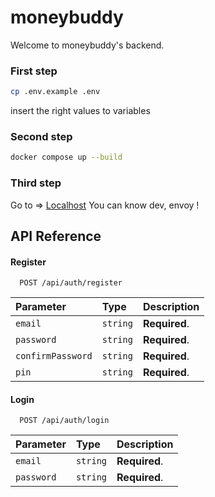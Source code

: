 # moneybuddy

Welcome to moneybuddy's backend.

### First step

```bash
cp .env.example .env
```

insert the right values to variables

### Second step

```bash
docker compose up --build
```

### Third step

Go to => [Localhost](http://localhost:8080)
You can know dev, envoy !

## API Reference

#### Register

```http
  POST /api/auth/register
```

| Parameter         | Type     | Description   |
| :---------------- | :------- | :------------ |
| `email`           | `string` | **Required**. |
| `password`        | `string` | **Required**. |
| `confirmPassword` | `string` | **Required**. |
| `pin`             | `string` | **Required**. |

#### Login

```http
  POST /api/auth/login
```

| Parameter  | Type     | Description   |
| :--------- | :------- | :------------ |
| `email`    | `string` | **Required**. |
| `password` | `string` | **Required**. |
